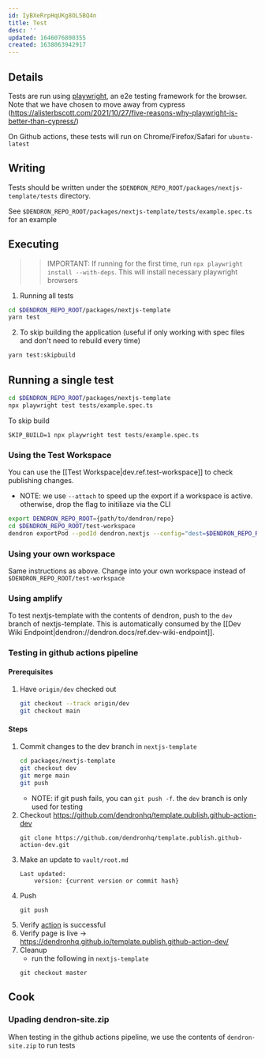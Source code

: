 ```yaml
---
id: IyBXeRrpHqUKg8OL5BQ4n
title: Test
desc: ''
updated: 1646076800355
created: 1638063942917
---
```


## Details
Tests are run using [playwright](https://playwright.dev/docs/intro), an e2e testing framework for the browser. Note that we have chosen to move away from cypress (https://alisterbscott.com/2021/10/27/five-reasons-why-playwright-is-better-than-cypress/)

On Github actions, these tests will run on Chrome/Firefox/Safari for `ubuntu-latest`

## Writing
Tests should be written under the `$DENDRON_REPO_ROOT/packages/nextjs-template/tests` directory. 

See `$DENDRON_REPO_ROOT/packages/nextjs-template/tests/example.spec.ts` for an example

## Executing
>>IMPORTANT: If running for the first time, run `npx playwright install --with-deps`. This will install necessary playwright browsers

1. Running all tests
```sh
cd $DENDRON_REPO_ROOT/packages/nextjs-template
yarn test
```
2. To skip building the application (useful if only working with spec files and don't need to rebuild every time)
```sh
yarn test:skipbuild
```

## Running a single test
```sh
cd $DENDRON_REPO_ROOT/packages/nextjs-template
npx playwright test tests/example.spec.ts
```
To skip build
```
SKIP_BUILD=1 npx playwright test tests/example.spec.ts
```

### Using the Test Workspace

You can use the [[Test Workspace|dev.ref.test-workspace]] to check publishing changes.

- NOTE: we use `--attach` to speed up the export if a workspace is active. otherwise, drop the flag to initiliaze via the CLI
```sh
export DENDRON_REPO_ROOT={path/to/dendron/repo}
cd $DENDRON_REPO_ROOT/test-workspace
dendron exportPod --podId dendron.nextjs --config="dest=$DENDRON_REPO_ROOT/packages/nextjs-template" --attach
```

### Using your own workspace

Same instructions as above. Change into your own workspace instead of `$DENDRON_REPO_ROOT/test-workspace`

### Using amplify

To test nextjs-template with the contents of dendron, push to the `dev` branch of nextjs-template. This is automatically consumed by the
[[Dev Wiki Endpoint|dendron://dendron.docs/ref.dev-wiki-endpoint]]. 


### Testing in github actions pipeline

#### Prerequisites
1. Have `origin/dev` checked out

    ```sh
    git checkout --track origin/dev
    git checkout main
    ```

#### Steps
1. Commit changes to the dev branch in `nextjs-template`
    ```sh
    cd packages/nextjs-template
    git checkout dev
    git merge main
    git push
    ```
    - NOTE: if git push fails, you can `git push -f`. the `dev` branch is only used for testing
1. Checkout https://github.com/dendronhq/template.publish.github-action-dev
    ```
    git clone https://github.com/dendronhq/template.publish.github-action-dev.git
    ```
1. Make an update to `vault/root.md`
    ```
    Last updated:
        version: {current version or commit hash}
    ```
1. Push
    ```
    git push
    ```
1. Verify [action](https://github.com/dendronhq/template.publish.github-action-dev/actions) is successful
1. Verify page is live -> https://dendronhq.github.io/template.publish.github-action-dev/
1. Cleanup
    - run the following in `nextjs-template`
    ```
    git checkout master
    ```

## Cook

### Upading dendron-site.zip

When testing in the github actions pipeline, we use the contents of `dendron-site.zip` to run tests